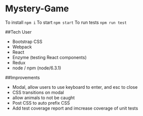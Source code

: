 # Mystery-Game

To install `npm i`
To start `npm start`
To run tests `npm run test`

##Tech User
- Bootstrap CSS
- Webpack
- React
- Enzyme (testing React components)
- Redux
- node / npm (node/6.3.1)


##Improvements
- Modal, allow users to use keyboard to enter, and esc to close
- CSS transitions on modal
- allow animals to not be caught
- Post CSS to auto prefix CSS
- Add test coverage report and imcrease coverage of unit tests


